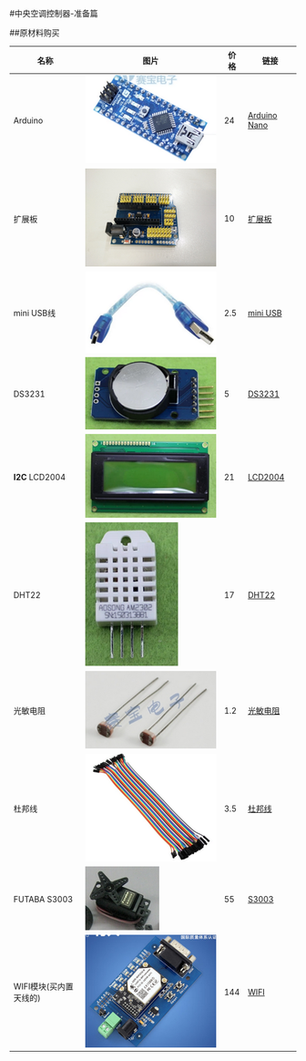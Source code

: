 #中央空调控制器-准备篇

##原材料购买


| 名称	| 图片	| 价格	| 链接	|
|----	|----	|----	|----	|
| Arduino	| ![](screen/nano.png)	| 24	| [Arduino Nano](http://item.taobao.com/item.htm?spm=a1z10.5-c.w4002-1685197539.15.8GlHtd&id=15733833441)	|
| 扩展板	|	![](screen/kzb.png)	| 10	| [扩展板](http://item.taobao.com/item.htm?spm=a1z10.3-c.w4002-1685211022.18.tIa5g1&id=21678604895)	|
| mini USB线	| ![](screen/miniusb.png)	| 2.5	| [mini USB](http://item.taobao.com/item.htm?spm=a1z10.5-c.w4002-1685197539.15.jVZ8R7&id=40351849521)	|
| DS3231	| ![](screen/ds3231.png)	| 5	| [DS3231](http://item.taobao.com/item.htm?spm=a1z10.5-c.w4002-1685197539.9.zM67k6&id=37488105948)	|
| **I2C** LCD2004	| ![](screen/2004.png)	| 21	| [LCD2004](http://item.taobao.com/item.htm?spm=a1z10.5-c.w4002-1685197539.15.2V98uJ&id=19385040494)	|
| DHT22	| ![](screen/dht.png)	| 17	| [DHT22](http://item.taobao.com/item.htm?spm=a1z10.3-c.w4002-1685211022.11.7KKKOE&id=6322475249)	|
| 光敏电阻	| ![](screen/gmdz.png)	| 1.2	| [光敏电阻](http://item.taobao.com/item.htm?spm=a1z10.5-c.w4002-1685197539.25.642x7C&id=12859015990)	|
| 杜邦线	| ![](screen/dbx.png)	| 3.5	| [杜邦线](http://item.taobao.com/item.htm?spm=a1z10.3-c.w4002-1685211022.14.6rCGUc&id=6203202913)	|
| FUTABA S3003	| ![](screen/s3003.png)	| 55	| [S3003](http://item.taobao.com/item.htm?spm=a230r.1.14.24.It07lO&id=35577062480&ns=1&abbucket=14#detail)	|
| WIFI模块(买内置天线的)	| ![](screen/wifi.png)	| 144	| [WIFI](http://detail.tmall.com/item.htm?spm=a1z10.3-b.w4011-5602082699.69.b2opiF&id=22288063406&rn=7bcc4a5a12cc9e0be7ff90f1e38b9644&abbucket=16)	|
